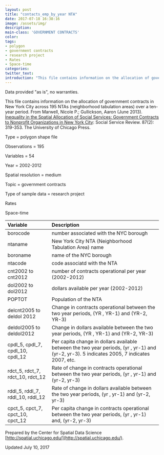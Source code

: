 ```yaml
---
layout: post
title: "contacts_emp_by_year NTA"
date: 2017-07-18 16:38:16
image: /assets/img/
description:
main-class: 'GOVERNMENT CONTRACTS'
color:
tags:
- polygon
- government contracts
- research project
- Rates
- Space-time
categories:
twitter_text:
introduction: "This file contains information on the allocation of government contracts in New York City across 195 NTAs (neighborhood tabulation areas) over a ten-year period."
---
```


Data provided "as is", no warranties.

 This file contains information on the allocation of government contracts in New York City across 195 NTAs (neighborhood tabulation areas) over a ten-year period.
 From Marwell, Nicole P.; Gullickson, Aaron (June 2013). [Inequality in the Spatial Allocation of Social Services: Government Contracts to Nonprofit Organizations in New York City](http://www.journals.uchicago.edu/doi/abs/10.1086/670910): Social Service Review. 87(2): 319-353. The University of Chicago Press.


 Type = polygon shape file

 Observations = 195

 Variables = 54

 Year = 2002-2012

 Spatial resolution = medium

 Topic = government contracts

 Type of sample data = research project

 Rates

 Space-time

|Variable|Description|
|:-------|:----------|
|borocode|number associated with the NYC borough|
|ntaname|New York City NTA (Neighborhood Tabulation Area) name|
|boroname|name of the NYC borough|
|ntacode|code associatd with the NTA|
|cnt2002 to cnt2012|number of contracts operational per year (2002-2012)|
|dol2002 to dol2012|dollars available per year (2002-2012)|
|POPTOT|Population of the NTA|
|delcnt2005 to deldol 2012|Change in contracts operational between the two year periods, (YR , YR-1) and (YR-2, YR-3)|
|deldol2005 to deldol2012|Change in dollars available between the two year periods, (YR , YR-1) and (YR-2, YR-3)|
|cpdl\_5, cpdl\_7, cpdl\_10, cpdl\_12|Per capita change in dollars available between the two year periods, (yr , yr-1) and (yr-2, yr-3). 5 indicates 2005, 7 indicates 2007, etc.|
|rdct\_5, rdct\_7, rdct\_10, rdct\_12|Rate of change in contracts operational between the two year periods, (yr , yr-1) and (yr-2, yr-3)|
|rddl\_5, rddl\_7, rddl\_10, rddl\_12|Rate of change in dollars available between the two year periods, (yr , yr-1) and (yr-2, yr-3)|
|cpct\_5, cpct\_7, cpct\_10, cpct\_12|Per capita change in contracts operational between the two year periods, (yr , yr-1) and, (yr-2, yr-3)|

Prepared by the Center for Spatial Data Science [http://spatial.uchicago.edu/](http://spatial.uchicago.edu/).

Updated July 10, 2017
